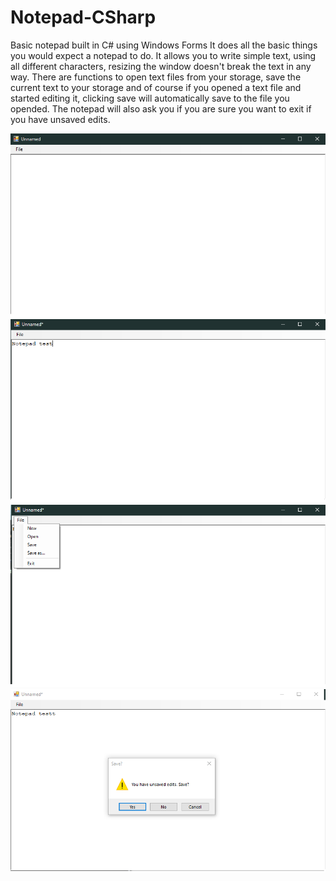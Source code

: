 # Notepad-CSharp
Basic notepad built in C# using Windows Forms
It does all the basic things you would expect a notepad to do. It allows you to write simple text, using all different characters, resizing the window doesn't break the text in any way. There are functions to open text files from your storage, save the current text to your storage and of course if you opened a text file and started editing it, clicking save will automatically save to the file you opended. The notepad will also ask you if you are sure you want to exit if you have unsaved edits.

![Image1](/images/1.png)
![Image2](/images/2.png)
![Image3](/images/3.png)
![Image4](/images/4.png)
